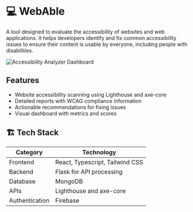 # 💻 WebAble 

 A tool designed to evaluate the accessibility of websites and web applications. It helps developers identify and fix common accessibility issues to ensure their content is usable by everyone, including people with disabilities.

![Accessibility Analyzer Dashboard](C:\Users\harsh\Pictures\Screenshots)




## Features

- Website accessibility scanning using Lighthouse and axe-core
- Detailed reports with WCAG compliance information
- Actionable recommendations for fixing issues
- Visual dashboard with metrics and scores

## 🏗️ Tech Stack

| Category      | Technology                                   |
|---------------|----------------------------------------------|
| Frontend      | React, Typescript, Tailwind CSS              |
| Backend       | Flask for API processing                     |
| Database      | MongoDB                                      |
| APIs          | Lighthouse and axe-core                      |
| Authentication | Firebase                                    |
